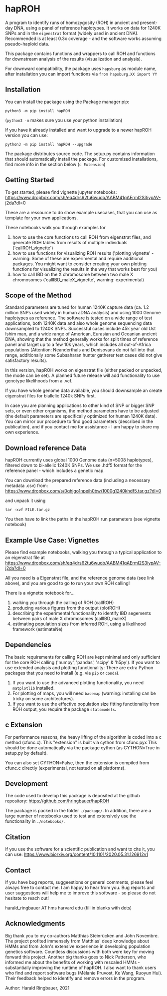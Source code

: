 # hapROH
A program to identify runs of homozygosity (ROH) in ancient and present-day DNA, using a panel of reference haplotypes. It works on data for 1240K SNPs and in the `eigenstrat` format (widely used in ancient DNA). Recommended is at least 0.3x coverage - and the software works assuming pseudo-haploid data.

This package contains functions and wrappers to call ROH and functions for downstream analysis of the results (visualization and analysis). 

For downward compatibility, the package uses `hapsburg` as module name, after installation you can import functions via
`from hapsburg.XX import YY`

## Installation
You can install the package using the Package manager pip:

```
python3 -m pip install hapROH
```
(`python3 -m` makes sure you use your python installation)

If you have it already installed and want to upgrade to a newer hapROH version you can use:
```
python3 -m pip install hapROH --upgrade
```

The package distributes source code. The setup.py contains information that should automatically install the package.
For customized installations, find more info in the section below (`c Extension`)

## Getting Started
To get started, please find vignette jupyter notebooks:
https://www.dropbox.com/sh/eq4drs62tu6wuob/AABM41qAErmI2S3iypAV-j2da?dl=0

These are a ressource to do show example usecases, that you can use as template for your own applications.

These notebooks walk you through examples for 
1) how to use the core functions to call ROH from eigenstrat files, and generate ROH tables from results of multiple individuals ('callROH_vignette')
2) how to use functions for visualizing ROH results ('plotting_vignette' - warning: Some of these are experimental and require additional packages. You might want to consider creating your own plotting functions for visualizing the results in the way that works best for you)
3) how to call IBD on the X chromosome between two male X chromosomes ('callIBD_maleX_vignette', warning: experimental)

## Scope of the Method
Standard parameters are tuned for human 1240K capture data (ca. 1.2 million SNPs used widely in human aDNA analysis) and using 1000 Genome haplotypes as reference. The software is tested on a wide range of test applications, both 1240K data and also whole genome sequencing data downsampled to 1240K SNPs. Successful cases include 45k year old Ust Ishim man, and a wide range of American, Eurasian and Oceanian ancient DNA, showing that the method generally works for split times of reference panel and target up to a few 10k years, which includes all out-of-Africa populations (Attention: Neanderthals and Denisovans do not fall into that range, additionally some Subsaharan hunter gatherer test cases did not give satisfactory results).

In this version, hapROH works on eigenstrat file (either packed or unpacked, the mode can be set). A planned future release will add functionality to use genotype likelihoods from a .vcf.

If you have whole genome data available, you should downsample an create eigenstrat files for biallelic 1240k SNPs first.

In case you are planning applications to other kind of SNP or bigger SNP sets, or even other organisms, the method parameters have to be adjusted (the default parameters are specifically optimized for human 1240K data). You can mirror our procedure to find good parameters (described in the publication), and if you contact me for assistance - I am happy to share my own experience.


## Download reference Data
hapROH currently uses global 1000 Genome data (n=5008 haplotypes), filtered down to bi-allelic 1240K SNPs. 
We use .hdf5 format for the reference panel - which includes a genetic map.

You can download the prepared reference data (including a necessary metadata .csv) from:  
https://www.dropbox.com/s/0qhjgo1npeih0bw/1000g1240khdf5.tar.gz?dl=0

and unpack it using 

```
tar -xvf FILE.tar.gz
```

You then have to link the paths in the hapROH run parameters (see vignette notebook)


## Example Use Case: Vignettes
Please find example notebooks, walking you through a typical application to an eigenstrat file at
https://www.dropbox.com/sh/eq4drs62tu6wuob/AABM41qAErmI2S3iypAV-j2da?dl=0

All you need is a Eigenstrat file, and the reference genome data (see link above), and you are good to go to run your own ROH calling!

There is a vignette notebook for...
1) walking you through the calling of ROH (callROH)
2) producing various figures from the output (plotROH)
3) describing the experimental functionality to identify IBD segements between pairs of male X chromosomes (callIBD_maleX)
4) estimating population sizes from inferred ROH, using a likelihood framework (estimateNe)


## Dependencies
The basic requirements for calling ROH are kept minimal and only sufficient for the core ROH calling ('numpy', 'pandas', 'scipy' & 'h5py'). If you want to use extended analysis and plotting functionality: There are extra Python packages that you need to install (e.g. via `pip` or `conda`). 

1) If you want to use the advanced plotting functionality, you need `matplotlib` installed.
2) For plotting of maps, you will need `basemap` (warning: installing can be tricky on some architectures). 
3) If you want to use the effective population size fitting functionality from ROH output, you require the package `statsmodels`.

## c Extension
For performance reasons, the heavy lifting of the algorithm is coded into a c method (cfunc.c). This "extension" is built via cython from cfunc.pyx This should be done automatically via the package cython (as CYTHON=True in setup.py by default).

You can also set CYTHON=False, then the extension is compiled from cfunc.c directly (experimental, not tested on all platforms).

## Development
The code used to develop this package is deposited at the github repository: https://github.com/hringbauer/hapROH

The package is packed in the folder `./package/`. In addition, there are a large number of notebooks used to test and extensively use the functionality in `./notebooks/`.

## Citation
If you use the software for a scientific publication and want to cite it, you can use:
https://www.biorxiv.org/content/10.1101/2020.05.31.126912v1

## Contact
If you have bug reports, suggeestions or general comments, please feel always free to contact me. I am happy to hear from you. Bug reports and user suggestions will help me to improve this software - so please do not hesitate to reach out!

harald_ringbauer AT hms harvard edu
(fill in blanks with dots)

## 	Acknowledgments
Big thank you to my co-authors Matthias Steinrücken and John Novembre. The project profited immensely from Matthias' deep knowledge about HMMs and from John's extensive experience in developing population genetics software. Countless discussions with both were key for moving forward this project. Another big thanks goes to Nick Patterson, who informed me about the benefits of working with rescaled HMMs - substantially improving the runtime of hapROH. I also want to thank users who find and report software bugs (Mélanie Pruvost, Ke Wang, Ruoyun Hui). Their feedback helped to identify and remove errors in the program.

Author:
Harald Ringbauer, 2021